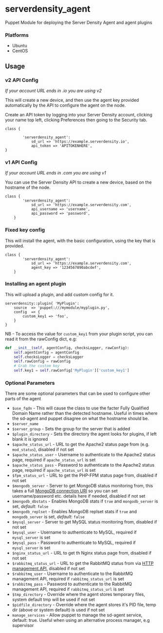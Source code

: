 serverdensity_agent
====================

Puppet Module for deploying the Server Density Agent and agent plugins

### Platforms

* Ubuntu
* CentOS

## Usage

### v2 API Config

*If your account URL ends in .io you are using v2*

This will create a new device, and then use the agent key provided automatically by the API to configure the agent on the node.

Create an API token by logging into your Server Density account, clicking your name top left, clicking Preferences then going to the Security tab.

```puppet
class {

        'serverdensity_agent':
            sd_url => 'https://example.serverdensity.io',
            api_token => 'APITOKENHERE',
}
```
### v1 API Config

*If your account URL ends in .com you are using v1*

You can use the Server Density API to create a new device, based on the hostname of the node.

```puppet
class {
        'serverdensity_agent':
            sd_url => 'https://example.serverdensity.com',
            api_username => 'username',
            api_password => 'password',
    }

```

### Fixed key config

This will install the agent, with the basic configuration, using the key that is provided.

```puppet
class {
        'serverdensity_agent':
            sd_url => 'https://example.serverdensity.com',
            agent_key => '1234567890abcdef',
    }
```

### Installing an agent plugin

This will upload a plugin, and add custom config for it.

```puppet
serverdensity::plugin{ 'MyPlugin':
    source  => 'puppet:///mymodule/myplugin.py',
    config  => {
        custom_key1 => 'foo',
    }
}
```

NB - To access the value for `custom_key1` from your plugin script, you can read it from the rawConfig dict, e.g:

```python
def __init__(self, agentConfig, checksLogger, rawConfig):
    self.agentConfig = agentConfig
    self.checksLogger = checksLogger
    self.rawConfig = rawConfig
    # Grab the custom key
    self.key1 = self.rawConfig['MyPlugin']['custom_key1']
```

### Optional Parameters

There are some optional parameters that can be used to configure other parts of the agent

* `$use_fqdn` - This will cause the class to use the facter Fully Qualified Domain Name rather than the detected hostname. Useful in times where the sd-agent and puppet disagree on what the hostname should be.
* `$server_name`
* `$server_group` - Sets the group for the server that is added
* `$plugin_directory` -  Sets the directory the agent looks for plugins, if left blank it is ignored
* `$apache_status_url` - URL to get the Apache2 status page from (e.g. `mod_status`), disabled if not set
* `$apache_status_user` - Username to authenticate to the Apache2 status page, required if `apache_status_url` is set
* `$apache_status_pass` - Password to authenticate to the Apache2 status page, required if `apache_status_url` is set
* `$fpm_status_url` - URL to get the PHP-FPM status page from, disabled if not set
* `$mongodb_server` - Server to get MongoDB status monitoring from, this takes a full [MongoDB connection URI](http://docs.mongodb.org/manual/reference/connection-string/) so you can set username/password etc. details here if needed, disabled if not set
* `$mongodb_dbstats` - Enables MongoDB stats if `true` and `mongodb_server` is set, *default*: `false`
* `$mongodb_replset` - Enables MongoDB replset stats if `true` and `mongodb_server` is set, *default*: `false`
* `$mysql_server` - Server to get MySQL status monitoring from, disabled if not set
* `$mysql_user` - Username to authenticate to MySQL, required if `mysql_server` is set
* `$mysql_pass` - Password to authenticate to MySQL, required if `mysql_server` is set
* `$nginx_status_url` - URL to get th Nginx status page from, disabled if not set
* `$rabbitmq_status_url` - URL to get the RabbitMQ status from via [HTTP management API](http://www.rabbitmq.com/management.html), disabled if not set
* `$rabbitmq_user` - Username to authenticate to the RabbitMQ management API, required if `rabbitmq_status_url` is set
* `$rabbitmq_pass` - Password to authenticate to the RabbitMQ management API, required if `rabbitmq_status_url` is set
* `$tmp_directory` - Override where the agent stores temporary files, system default tmp will be used if not set
* `$pidfile_directory` - Override where the agent stores it's PID file, temp dir (above or system default) is used if not set
* `manage_services` - Allow puppet to manage the sd-agent service, default: true. Useful when using an alternative process manager, e.g supervisor
